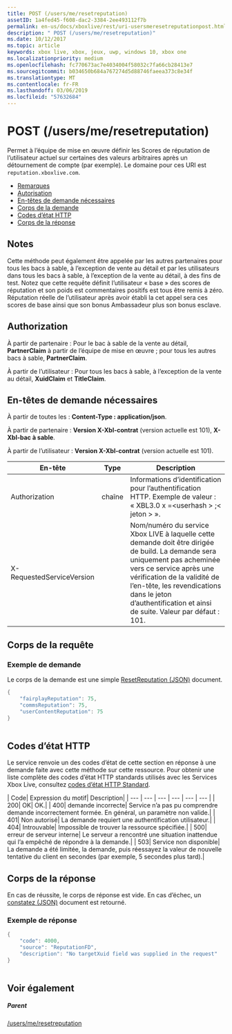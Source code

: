 ```yaml
---
title: POST (/users/me/resetreputation)
assetID: 1a4fed45-f608-dac2-3384-2ee493112f7b
permalink: en-us/docs/xboxlive/rest/uri-usersmeresetreputationpost.html
description: " POST (/users/me/resetreputation)"
ms.date: 10/12/2017
ms.topic: article
keywords: xbox live, xbox, jeux, uwp, windows 10, xbox one
ms.localizationpriority: medium
ms.openlocfilehash: fc770673ac7e4034004f58032c7fa66cb28413e7
ms.sourcegitcommit: b034650b684a767274d5d88746faeea373c8e34f
ms.translationtype: MT
ms.contentlocale: fr-FR
ms.lasthandoff: 03/06/2019
ms.locfileid: "57632684"
---
```

# <a name="post-usersmeresetreputation"></a>POST (/users/me/resetreputation)
Permet à l’équipe de mise en œuvre définir les Scores de réputation de l’utilisateur actuel sur certaines des valeurs arbitraires après un détournement de compte (par exemple). Le domaine pour ces URI est `reputation.xboxlive.com`.
 
  * [Remarques](#ID4EV)
  * [Autorisation](#ID4E5)
  * [En-têtes de demande nécessaires](#ID4ETB)
  * [Corps de la demande](#ID4END)
  * [Codes d’état HTTP](#ID4EDE)
  * [Corps de la réponse](#ID4EFH)
 
<a id="ID4EV"></a>

 
## <a name="remarks"></a>Notes
 
Cette méthode peut également être appelée par les autres partenaires pour tous les bacs à sable, à l’exception de vente au détail et par les utilisateurs dans tous les bacs à sable, à l’exception de la vente au détail, à des fins de test. Notez que cette requête définit l’utilisateur « base » des scores de réputation et son poids est commentaires positifs est tous être remis à zéro. Réputation réelle de l’utilisateur après avoir établi la cet appel sera ces scores de base ainsi que son bonus Ambassadeur plus son bonus esclave.
  
<a id="ID4E5"></a>

 
## <a name="authorization"></a>Authorization
 
À partir de partenaire : Pour le bac à sable de la vente au détail, **PartnerClaim** à partir de l’équipe de mise en œuvre ; pour tous les autres bacs à sable, **PartnerClaim**.
 
À partir de l’utilisateur : Pour tous les bacs à sable, à l’exception de la vente au détail, **XuidClaim** et **TitleClaim**.
  
<a id="ID4ETB"></a>

 
## <a name="required-request-headers"></a>En-têtes de demande nécessaires
 
À partir de toutes les : **Content-Type : application/json**.
 
À partir de partenaire : **Version X-Xbl-contrat** (version actuelle est 101), **X-Xbl-bac à sable**.
 
À partir de l’utilisateur : **Version X-Xbl-contrat** (version actuelle est 101).
 
| En-tête| Type| Description| 
| --- | --- | --- | 
| Authorization| chaîne| Informations d’identification pour l’authentification HTTP. Exemple de valeur : « XBL3.0 x =&lt;userhash > ;&lt; jeton > ».| 
| X-RequestedServiceVersion|  | Nom/numéro du service Xbox LIVE à laquelle cette demande doit être dirigée de build. La demande sera uniquement pas acheminée vers ce service après une vérification de la validité de l’en-tête, les revendications dans le jeton d’authentification et ainsi de suite. Valeur par défaut : 101.| 
  
<a id="ID4END"></a>

 
## <a name="request-body"></a>Corps de la requête
 
<a id="ID4ETD"></a>

 
### <a name="sample-request"></a>Exemple de demande
 
Le corps de la demande est une simple [ResetReputation (JSON)](../../json/json-resetreputation.md) document.
 

```cpp
{
    "fairplayReputation": 75,
    "commsReputation": 75,
    "userContentReputation": 75
}
      
```

   
<a id="ID4EDE"></a>

 
## <a name="http-status-codes"></a>Codes d’état HTTP
 
Le service renvoie un des codes d’état de cette section en réponse à une demande faite avec cette méthode sur cette ressource. Pour obtenir une liste complète des codes d’état HTTP standards utilisés avec les Services Xbox Live, consultez [codes d’état HTTP Standard](../../additional/httpstatuscodes.md).
 
| Code| Expression du motif| Description| 
| --- | --- | --- | --- | --- | --- | 
| 200| OK| OK.| 
| 400| demande incorrecte| Service n’a pas pu comprendre demande incorrectement formée. En général, un paramètre non valide.| 
| 401| Non autorisé| La demande requiert une authentification utilisateur.| 
| 404| Introuvable| Impossible de trouver la ressource spécifiée.| 
| 500| erreur de serveur interne| Le serveur a rencontré une situation inattendue qui l’a empêché de répondre à la demande.| 
| 503| Service non disponible| La demande a été limitée, la demande, puis réessayez la valeur de nouvelle tentative du client en secondes (par exemple, 5 secondes plus tard).| 
  
<a id="ID4EFH"></a>

 
## <a name="response-body"></a>Corps de la réponse
 
En cas de réussite, le corps de réponse est vide. En cas d’échec, un [constatez (JSON)](../../json/json-serviceerror.md) document est retourné.
 
<a id="ID4ERH"></a>

 
### <a name="sample-response"></a>Exemple de réponse
 

```cpp
{
    "code": 4000,
    "source": "ReputationFD",
    "description": "No targetXuid field was supplied in the request"
}
         
```

   
<a id="ID4E2H"></a>

 
## <a name="see-also"></a>Voir également
 
<a id="ID4E4H"></a>

 
##### <a name="parent"></a>Parent 

[/users/me/resetreputation](uri-usersmeresetreputation.md)

   